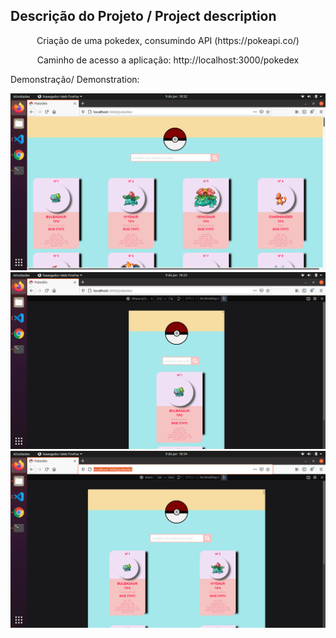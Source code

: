 ## Descrição do Projeto / Project description
<p align="center">  Criação de uma pokedex, consumindo API (https://pokeapi.co/)</p>
<p align="center">Caminho de acesso a aplicação: http://localhost:3000/pokedex</p>
<p>Demonstração/ Demonstration:</p>
<img src="src/utils/aplicação/Captura de tela de 2021-01-09 18-32-57.png" alt="responsive design"></img>
<img src="src/utils/aplicação/Captura de tela de 2021-01-09 18-25-21.png" alt="responsive design"></img>
<img src="src/utils/aplicação/Captura de tela de 2021-01-09 18-34-59.png" alt="responsive design"></img>